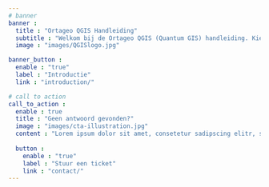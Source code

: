 ```yaml
---
# banner
banner :
  title : "Ortageo QGIS Handleiding"
  subtitle : "Welkom bij de Ortageo QGIS (Quantum GIS) handleiding. Kies voor de beknopte handleiding voor een snelle start, of de uitgebreide handleiding als je al bekend bent met QGIS"
  image : "images/QGISlogo.jpg"

banner_button :
  enable : "true"
  label : "Introductie"
  link : "introduction/"

# call to action
call_to_action :
  enable : true
  title : "Geen antwoord gevonden?"
  image : "images/cta-illustration.jpg"
  content : "Lorem ipsum dolor sit amet, consetetur sadipscing elitr, sed diam <br> nonumy eirmod tempor invidunt ut labore et dolore magna aliquyam"
  
  button :
    enable : "true"
    label : "Stuur een ticket"
    link : "contact/"
---
```

